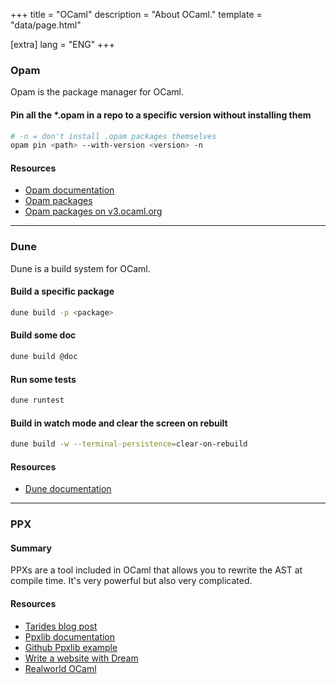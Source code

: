 +++
title = "OCaml"
description = "About OCaml."
template = "data/page.html"

[extra]
lang = "ENG"
+++

### Opam

Opam is the package manager for OCaml.

#### Pin all the *.opam in a repo to a specific version without installing them

```sh
# -n = don't install .opam packages themselves
opam pin <path> --with-version <version> -n
```

#### Resources

* [Opam documentation](https://opam.ocaml.org/doc/Manual.html)
* [Opam packages](https://opam.ocaml.org/packages/)
* [Opam packages on v3.ocaml.org](https://v3.ocaml.org/packages)

<hr />

### Dune

Dune is a build system for OCaml.

#### Build a specific package

```sh
dune build -p <package>
```

#### Build some doc

```sh
dune build @doc
```

#### Run some tests

```sh
dune runtest
```

#### Build in watch mode and clear the screen on rebuilt

```sh
dune build -w --terminal-persistence=clear-on-rebuild
```

#### Resources

* [Dune documentation](https://dune.readthedocs.io/en/stable/)

<hr />

### PPX

#### Summary

PPXs are a tool included in OCaml that allows you to rewrite the AST at compile
time. It's very powerful but also very complicated.

#### Resources

* [Tarides blog post](https://tarides.com/blog/2019-05-09-an-introduction-to-ocaml-ppx-ecosystem)
* [Ppxlib documentation](https://ppxlib.readthedocs.io/en/latest/ppx-for-plugin-authors.html#getting-started)
* [Github Ppxlib example](https://github.com/ocaml-ppx/ppxlib/blob/master/examples/simple-extension-rewriter/dune)
* [Write a website with Dream](https://ceramichacker.com/blog/26-1x-full-stack-webdev-in-ocaml-intro)
* [Realworld OCaml](https://dev.realworldocaml.org/index.html)
